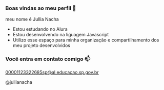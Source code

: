 ### Boas vindas ao meu perfil 🤍

meu nome é Jullia Nacha

- Estou estudando no Alura
- Estou desenvolvendo na liguagem Javascript
- Utilizo esse espaço para minha organização e compartilhamento dos meu projeto desenvolvidos

### Você entra em contato comigo 📫

00001123322685sp@al.educacao.sp.gov.br

@jullianacha
